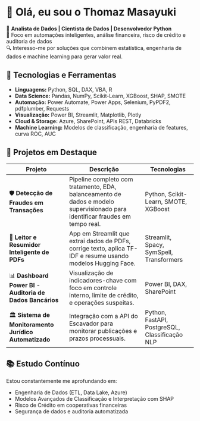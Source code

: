 # 👋 Olá, eu sou o Thomaz Masayuki

🎯 **Analista de Dados | Cientista de Dados | Desenvolvedor Python**  
💼 Foco em automações inteligentes, análise financeira, risco de crédito e auditoria de dados  
🔍 Interesso-me por soluções que combinem estatística, engenharia de dados e machine learning para gerar valor real.

## 🚀 Tecnologias e Ferramentas
- **Linguagens:** Python, SQL, DAX, VBA, R
- **Data Science:** Pandas, NumPy, Scikit-Learn, XGBoost, SHAP, SMOTE
- **Automação:** Power Automate, Power Apps, Selenium, PyPDF2, pdfplumber, Requests
- **Visualização:** Power BI, Streamlit, Matplotlib, Plotly
- **Cloud & Storage:** Azure, SharePoint, APIs REST, Databricks
- **Machine Learning:** Modelos de classificação, engenharia de features, curva ROC, AUC

## 📌 Projetos em Destaque
| Projeto | Descrição | Tecnologias |
|--------|-----------|-------------|
| 🛡️ **Detecção de Fraudes em Transações** | Pipeline completo com tratamento, EDA, balanceamento de dados e modelo supervisionado para identificar fraudes em tempo real. | Python, Scikit-Learn, SMOTE, XGBoost |
| 📑 **Leitor e Resumidor Inteligente de PDFs** | App em Streamlit que extrai dados de PDFs, corrige texto, aplica TF-IDF e resume usando modelos Hugging Face. | Streamlit, Spacy, SymSpell, Transformers |
| 📊 **Dashboard Power BI - Auditoria de Dados Bancários** | Visualização de indicadores-chave com foco em controle interno, limite de crédito, e operações suspeitas. | Power BI, DAX, SharePoint |
| 🏛️ **Sistema de Monitoramento Jurídico Automatizado** | Integração com a API do Escavador para monitorar publicações e prazos processuais. | Python, FastAPI, PostgreSQL, Classificação NLP |

## 📚 Estudo Contínuo
Estou constantemente me aprofundando em:
- Engenharia de Dados (ETL, Data Lake, Azure)
- Modelos Avançados de Classificação e Interpretação com SHAP
- Risco de Crédito em cooperativas financeiras
- Segurança de dados e auditoria automatizada
